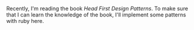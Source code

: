 Recently, I'm reading the book *Head First Design Patterns*.
To make sure that I can learn the knowledge of the book, I'll implement some patterns with ruby here.

